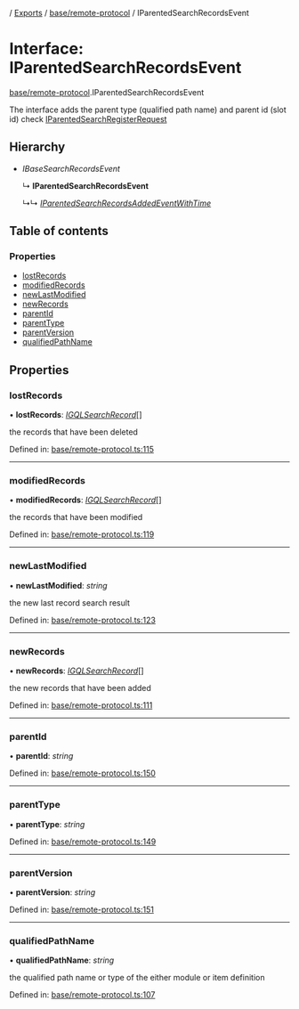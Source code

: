 [](../README.md) / [Exports](../modules.md) / [base/remote-protocol](../modules/base_remote_protocol.md) / IParentedSearchRecordsEvent

# Interface: IParentedSearchRecordsEvent

[base/remote-protocol](../modules/base_remote_protocol.md).IParentedSearchRecordsEvent

The interface adds the parent type (qualified path name) and parent id (slot id)
check [IParentedSearchRegisterRequest](base_remote_protocol.iparentedsearchregisterrequest.md)

## Hierarchy

* *IBaseSearchRecordsEvent*

  ↳ **IParentedSearchRecordsEvent**

  ↳↳ [*IParentedSearchRecordsAddedEventWithTime*](client_internal_testing.iparentedsearchrecordsaddedeventwithtime.md)

## Table of contents

### Properties

- [lostRecords](base_remote_protocol.iparentedsearchrecordsevent.md#lostrecords)
- [modifiedRecords](base_remote_protocol.iparentedsearchrecordsevent.md#modifiedrecords)
- [newLastModified](base_remote_protocol.iparentedsearchrecordsevent.md#newlastmodified)
- [newRecords](base_remote_protocol.iparentedsearchrecordsevent.md#newrecords)
- [parentId](base_remote_protocol.iparentedsearchrecordsevent.md#parentid)
- [parentType](base_remote_protocol.iparentedsearchrecordsevent.md#parenttype)
- [parentVersion](base_remote_protocol.iparentedsearchrecordsevent.md#parentversion)
- [qualifiedPathName](base_remote_protocol.iparentedsearchrecordsevent.md#qualifiedpathname)

## Properties

### lostRecords

• **lostRecords**: [*IGQLSearchRecord*](gql_querier.igqlsearchrecord.md)[]

the records that have been deleted

Defined in: [base/remote-protocol.ts:115](https://github.com/onzag/itemize/blob/0e9b128c/base/remote-protocol.ts#L115)

___

### modifiedRecords

• **modifiedRecords**: [*IGQLSearchRecord*](gql_querier.igqlsearchrecord.md)[]

the records that have been modified

Defined in: [base/remote-protocol.ts:119](https://github.com/onzag/itemize/blob/0e9b128c/base/remote-protocol.ts#L119)

___

### newLastModified

• **newLastModified**: *string*

the new last record search result

Defined in: [base/remote-protocol.ts:123](https://github.com/onzag/itemize/blob/0e9b128c/base/remote-protocol.ts#L123)

___

### newRecords

• **newRecords**: [*IGQLSearchRecord*](gql_querier.igqlsearchrecord.md)[]

the new records that have been added

Defined in: [base/remote-protocol.ts:111](https://github.com/onzag/itemize/blob/0e9b128c/base/remote-protocol.ts#L111)

___

### parentId

• **parentId**: *string*

Defined in: [base/remote-protocol.ts:150](https://github.com/onzag/itemize/blob/0e9b128c/base/remote-protocol.ts#L150)

___

### parentType

• **parentType**: *string*

Defined in: [base/remote-protocol.ts:149](https://github.com/onzag/itemize/blob/0e9b128c/base/remote-protocol.ts#L149)

___

### parentVersion

• **parentVersion**: *string*

Defined in: [base/remote-protocol.ts:151](https://github.com/onzag/itemize/blob/0e9b128c/base/remote-protocol.ts#L151)

___

### qualifiedPathName

• **qualifiedPathName**: *string*

the qualified path name or type of the either module or item definition

Defined in: [base/remote-protocol.ts:107](https://github.com/onzag/itemize/blob/0e9b128c/base/remote-protocol.ts#L107)
